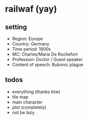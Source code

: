 # railwaf (yay)

## setting
- Region: Europe
- Country: Germany
- Time period: 1900s
- MC: Charles/Maria De Rochefort
- Profession: Doctor / Guest speaker
- Content of speech: Bubonic plague

## todos
- everything (thanks btw)
- tile map
- main character
- plot (completely)
- not be lazy
